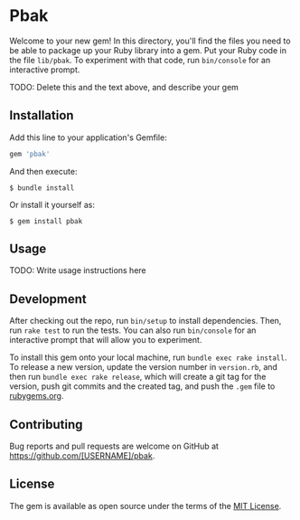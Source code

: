 # Pbak

Welcome to your new gem! In this directory, you'll find the files you need to be able to package up your Ruby library into a gem. Put your Ruby code in the file `lib/pbak`. To experiment with that code, run `bin/console` for an interactive prompt.

TODO: Delete this and the text above, and describe your gem

## Installation

Add this line to your application's Gemfile:

```ruby
gem 'pbak'
```

And then execute:

    $ bundle install

Or install it yourself as:

    $ gem install pbak

## Usage

TODO: Write usage instructions here

## Development

After checking out the repo, run `bin/setup` to install dependencies. Then, run `rake test` to run the tests. You can also run `bin/console` for an interactive prompt that will allow you to experiment.

To install this gem onto your local machine, run `bundle exec rake install`. To release a new version, update the version number in `version.rb`, and then run `bundle exec rake release`, which will create a git tag for the version, push git commits and the created tag, and push the `.gem` file to [rubygems.org](https://rubygems.org).

## Contributing

Bug reports and pull requests are welcome on GitHub at https://github.com/[USERNAME]/pbak.

## License

The gem is available as open source under the terms of the [MIT License](https://opensource.org/licenses/MIT).
